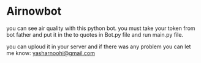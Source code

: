 # Airnowbot
you can see air quality with this python bot.
you must take your token from bot father and put it in the to quotes in Bot.py file and run main.py file.

you can uploud it in your server and if there was any problem you can let me know:
yasharnoohi@gmail.com
